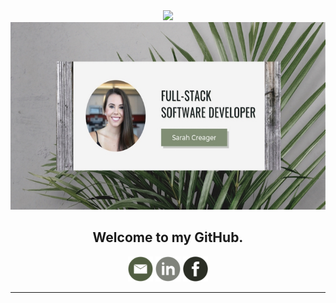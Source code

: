<div align="center"><img src="https://media.giphy.com/media/eX6payp4mjhXwPocoX/giphy.gif" width="200px">
</div>

<div align="center">
<img height="300px" src="./img/gitHubBanner.jpg">
</div>

<h2 align="center"> Welcome to my GitHub.</h2>

<div align="center">
<a href="mailto:sarah.f.jamieson@gmail.com"><img height="40" src="./img/emailIcon.png"></a>
<a href="https://www.linkedin.com/in/sarah-creager/"><img height="40" src="./img/linkedInIcon.png"></a>
<a href="https://www.facebook.com/sarah.creager.2018/"><img height="40" src="./img/facebookIcon.png"></a>
</div>

---------------------

